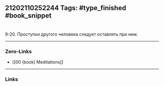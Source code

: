 21202110252244
Tags: #type_finished #book_snippet 
---
# 

 9-20. Проступки другого человека следует оставлять при нем. 

---
### Zero-Links
 - [[00 (book) Meditations]]
---
### Links
